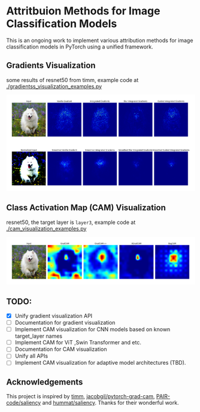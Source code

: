 # Attritbuion Methods for Image Classification Models
This is an ongoing work to implement various attribution methods for image classification models in PyTorch using a unified framework.

## Gradients Visualization
some results of resnet50 from timm, example code at [./gradientss_visualization_examples.py](./gradients_visualization_examples.py)

<img src="./examples/gradients_visualization.png">

## Class Activation Map (CAM) Visualization
resnet50, the target layer is `layer3`, example code at [./cam_visualization_examples.py](./cam_visualization_examples.py)

<img src="./examples/cam_visualization.png">

## TODO:
- [x] Unify gradient visualization API
- [ ] Documentation for gradient visualization
- [ ] Implement CAM visualization for CNN models based on known target_layer names
- [ ] Implement CAM for ViT ,Swin Transformer and etc.
- [ ] Documentation for CAM visualization
- [ ] Unify all APIs
- [ ] Implement CAM visualization for adaptive model architectures (TBD).

## Acknowledgements
This project is inspired by [timm](https://github.com/huggingface/pytorch-image-models), [jacobgil/pytorch-grad-cam](https://github.com/jacobgil/pytorch-grad-cam), [PAIR-code/saliency](https://github.com/PAIR-code/saliency) and [hummat/saliency](https://github.com/hummat/saliency). Thanks for their wonderful work.

